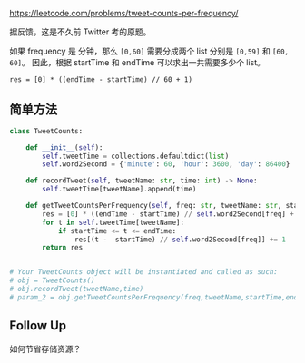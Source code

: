 https://leetcode.com/problems/tweet-counts-per-frequency/

据反馈，这是不久前 Twitter 考的原题。

如果 frequency 是 分钟，那么 `[0,60]` 需要分成两个 list 分别是 `[0,59]` 和 `[60, 60]`。
因此，根据 startTime 和 endTime 可以求出一共需要多少个 list。
```
res = [0] * ((endTime - startTime) // 60 + 1)
```

## 简单方法
```python
class TweetCounts:

    def __init__(self):
        self.tweetTime = collections.defaultdict(list)
        self.word2Second = {'minute': 60, 'hour': 3600, 'day': 86400}

    def recordTweet(self, tweetName: str, time: int) -> None:
        self.tweetTime[tweetName].append(time)

    def getTweetCountsPerFrequency(self, freq: str, tweetName: str, startTime: int, endTime: int) -> List[int]:
        res = [0] * ((endTime - startTime) // self.word2Second[freq] + 1)
        for t in self.tweetTime[tweetName]:
            if startTime <= t <= endTime:
                res[(t -  startTime) // self.word2Second[freq]] += 1
        return res


# Your TweetCounts object will be instantiated and called as such:
# obj = TweetCounts()
# obj.recordTweet(tweetName,time)
# param_2 = obj.getTweetCountsPerFrequency(freq,tweetName,startTime,endTime)
```

## Follow Up
如何节省存储资源？

